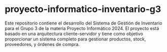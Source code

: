 # proyecto-informatico-inventario-g3
Este repositorio contiene el desarrollo del Sistema de Gestión de Inventario para el Grupo 3 de la materia Proyecto Informático 2024. El proyecto está basado en una arquitectura cliente-servidor y tiene como objetivo proporcionar un sistema completo para gestionar productos, stock, proveedores, y órdenes de compra.
